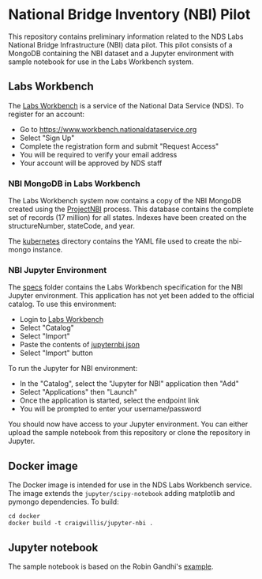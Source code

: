 # National Bridge Inventory (NBI) Pilot

This repository contains preliminary information related to the NDS Labs National Bridge Infrastructure (NBI) data pilot.  This pilot consists of a MongoDB containing the NBI dataset and a Jupyter environment with sample notebook for use in the Labs Workbench system.

## Labs Workbench
The [Labs Workbench](https://www.workbench.nationaldataservice.org) is a service of the National Data Service (NDS). To register for an account:
* Go to https://www.workbench.nationaldataservice.org
* Select "Sign Up"
* Complete the registration form and submit "Request Access"
* You will be required to verify your email address 
* Your account will be approved by NDS staff

### NBI MongoDB in Labs Workbench
The Labs Workbench system now contains a copy of the NBI MongoDB created using the [ProjectNBI](https://github.com/kaleoyster/ProjectNBI) process.  This database contains the complete set of records (17 million) for all states. Indexes have been created on the structureNumber, stateCode, and year.

The [kubernetes](/kubernetes) directory contains the YAML file used to create the nbi-mongo instance.

### NBI Jupyter Environment
The [specs](/specs) folder contains the Labs Workbench specification for the NBI Jupyter environment.  This application has not yet been added to the official catalog. To use this environment:
* Login to [Labs Workbench](https://www.workbench.nationaldataservice.org)
* Select "Catalog"
* Select "Import"
* Paste the contents of [jupyternbi.json](https://github.com/craig-willis/nbi-pilot/blob/master/spec/jupyternbi.json)
* Select "Import" button

To run the Jupyter for NBI environment:
* In the "Catalog", select the "Jupyter for NBI" application then "Add" 
* Select "Applications" then "Launch"
* Once the application is started, select the endpoint link
* You will be prompted to enter your username/password

You should now have access to your Jupyter environment.  You can either upload the sample notebook from this repository or clone the repository in Jupyter.

## Docker image
The Docker image is intended for use in the NDS Labs Workbench service. The image extends the  ```jupyter/scipy-notebook``` adding matplotlib and pymongo dependencies.  To build:
```
cd docker
docker build -t craigwillis/jupyter-nbi .
```

## Jupyter notebook
The sample notebook is based on the Robin Gandhi's [example](http://faculty.ist.unomaha.edu/rgandhi/r/mongoNBI.html).

